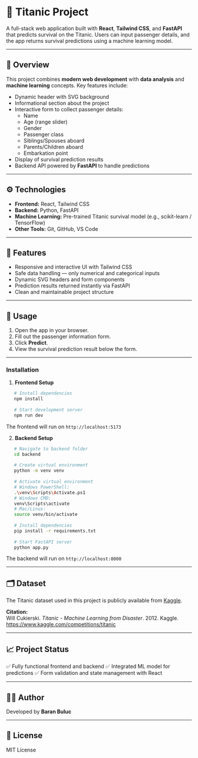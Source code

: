 # 🚢 Titanic Project

A full-stack web application built with **React**, **Tailwind CSS**, and **FastAPI** that predicts survival on the Titanic.
Users can input passenger details, and the app returns survival predictions using a machine learning model.

---

## 🧠 Overview

This project combines **modern web development** with **data analysis** and **machine learning** concepts.
Key features include:

* Dynamic header with SVG background
* Informational section about the project
* Interactive form to collect passenger details:
  * Name
  * Age (range slider)
  * Gender
  * Passenger class
  * Siblings/Spouses aboard
  * Parents/Children aboard
  * Embarkation point
* Display of survival prediction results
* Backend API powered by **FastAPI** to handle predictions

---

## ⚙️ Technologies

* **Frontend:** React, Tailwind CSS
* **Backend:** Python, FastAPI
* **Machine Learning:** Pre-trained Titanic survival model (e.g., scikit-learn / TensorFlow)
* **Other Tools:** Git, GitHub, VS Code

---

## 🧩 Features

* Responsive and interactive UI with Tailwind CSS
* Safe data handling — only numerical and categorical inputs
* Dynamic SVG headers and form components
* Prediction results returned instantly via FastAPI
* Clean and maintainable project structure

---

## 📝 Usage

1. Open the app in your browser.
2. Fill out the passenger information form.
3. Click **Predict**.
4. View the survival prediction result below the form.

---

### Installation

1. **Frontend Setup**
```bash
   # Install dependencies
   npm install
   
   # Start development server
   npm run dev
```
   The frontend will run on `http://localhost:5173`

2. **Backend Setup**
```bash
   # Navigate to backend folder
   cd backend
   
   # Create virtual environment
   python -m venv venv
   
   # Activate virtual environment
   # Windows PowerShell:
   .\venv\Scripts\Activate.ps1
   # Windows CMD:
   venv\Scripts\activate
   # Mac/Linux:
   source venv/bin/activate
   
   # Install dependencies
   pip install -r requirements.txt
   
   # Start FastAPI server
   python app.py
```
   The backend will run on `http://localhost:8000`

---

## 🗂 Dataset

The Titanic dataset used in this project is publicly available from [Kaggle](https://www.kaggle.com/competitions/titanic).  

**Citation:**  
Will Cukierski. *Titanic - Machine Learning from Disaster*. 2012. Kaggle. https://www.kaggle.com/competitions/titanic


---
## 📈 Project Status

✅ Fully functional frontend and backend
✅ Integrated ML model for predictions
✅ Form validation and state management with React

---

## 👨‍💻 Author

Developed by **Baran Buluc**

---

## 📜 License

MIT License
